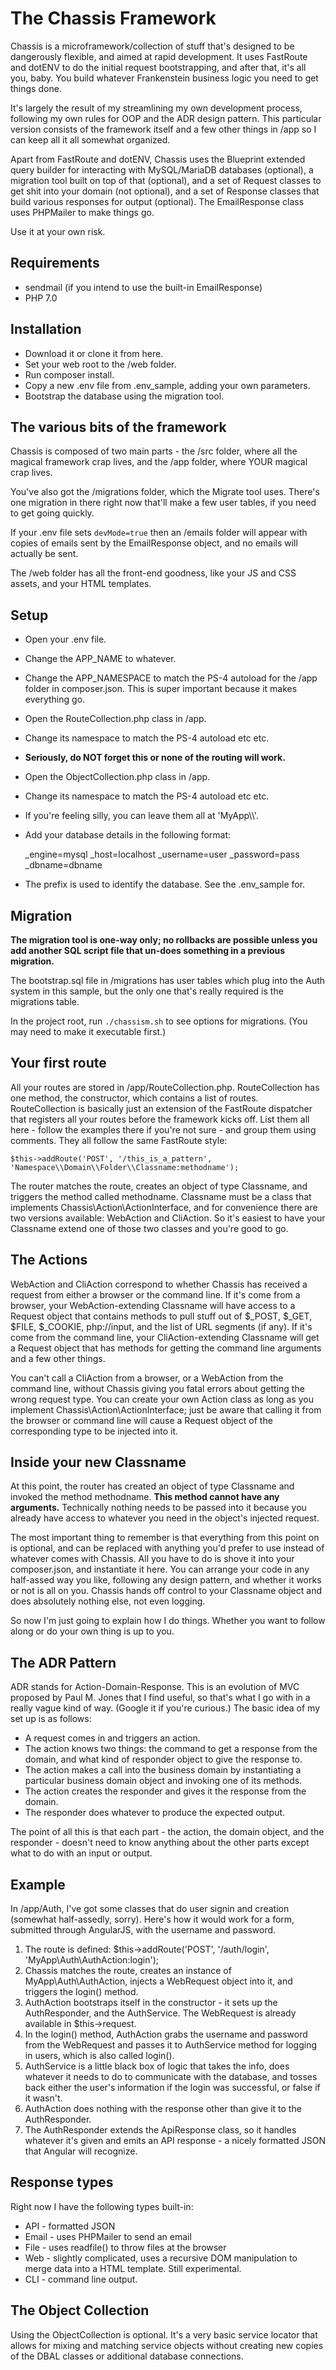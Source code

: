 # The Chassis Framework

Chassis is a microframework/collection of stuff that's designed to be dangerously flexible, and aimed at rapid development. It uses FastRoute and dotENV to do the initial request bootstrapping, and after that, it's all you, baby. You build whatever Frankenstein business logic you need to get things done.

It's largely the result of my streamlining my own development process, following my own rules for OOP and the ADR design pattern. This particular version consists of the framework itself and a few other things in /app so I can keep all it all somewhat organized.

Apart from FastRoute and dotENV, Chassis uses the Blueprint extended query builder for interacting with MySQL/MariaDB databases (optional), a migration tool built on top of that (optional), and a set of Request classes to get shit into your domain (not optional), and a set of Response classes that build various responses for output (optional). The EmailResponse class uses PHPMailer to make things go.

Use it at your own risk.

## Requirements

* sendmail (if you intend to use the built-in EmailResponse)
* PHP 7.0

## Installation

* Download it or clone it from here.
* Set your web root to the /web folder.
* Run composer install.
* Copy a new .env file from .env_sample, adding your own parameters.
* Bootstrap the database using the migration tool.

## The various bits of the framework

Chassis is composed of two main parts - the /src folder, where all the magical framework crap lives, and the /app folder, where YOUR magical crap lives.

You've also got the /migrations folder, which the Migrate tool uses. There's one migration in there right now that'll make a few user tables, if you need to get going quickly. 

If your .env file sets `devMode=true` then an /emails folder will appear with copies of emails sent by the EmailResponse object, and no emails will actually be sent.

The /web folder has all the front-end goodness, like your JS and CSS assets, and your HTML templates.

## Setup

* Open your .env file.
* Change the APP_NAME to whatever.
* Change the APP_NAMESPACE to match the PS-4 autoload for the /app folder in composer.json. This is super important because it makes everything go.
* Open the RouteCollection.php class in /app.
* Change its namespace to match the PS-4 autoload etc etc.
* **Seriously, do NOT forget this or none of the routing will work.**
* Open the ObjectCollection.php class in /app.
* Change its namespace to match the PS-4 autoload etc etc.
* If you're feeling silly, you can leave them all at 'MyApp\\\\'.
* Add your database details in the following format:

    <prefix>_engine=mysql
    <prefix>_host=localhost
    <prefix>_username=user
    <prefix>_password=pass
    <prefix>_dbname=dbname
    
* The prefix is used to identify the database. See the .env_sample for.

## Migration

**The migration tool is one-way only; no rollbacks are possible unless you add another SQL script file that un-does something in a previous migration.**

The bootstrap.sql file in /migrations has user tables which plug into the Auth system in this sample, but the only one that's really required is the migrations table.

In the project root, run `./chassism.sh` to see options for migrations. (You may need to make it executable first.)

## Your first route

All your routes are stored in /app/RouteCollection.php. RouteCollection has one method, the constructor, which contains a list of routes. RouteCollection is basically just an extension of the FastRoute dispatcher that registers all your routes before the framework kicks off. List them all here - follow the examples there if you're not sure - and group them using comments. They all follow the same FastRoute style:

    $this->addRoute('POST', '/this_is_a_pattern', 'Namespace\\Domain\\Folder\\Classname:methodname');
    
The router matches the route, creates an object of type Classname, and triggers the method called methodname. Classname must be a class that implements Chassis\Action\ActionInterface, and for convenience there are two versions available: WebAction and CliAction. So it's easiest to have your Classname extend one of those two classes and you're good to go.

## The Actions

WebAction and CliAction correspond to whether Chassis has received a request from either a browser or the command line. If it's come from a browser, your WebAction-extending Classname will have access to a Request object that contains methods to pull stuff out of $_POST, $_GET, $FILE, $_COOKIE, php://input, and the list of URL segments (if any). If it's come from the command line, your CliAction-extending Classname will get a Request object that has methods for getting the command line arguments and a few other things.

You can't call a CliAction from a browser, or a WebAction from the command line, without Chassis giving you fatal errors about getting the wrong request type. You can create your own Action class as long as you implement Chassis\Action\ActionInterface; just be aware that calling it from the browser or command line will cause a Request object of the corresponding type to be injected into it.

## Inside your new Classname

At this point, the router has created an object of type Classname and invoked the method methodname. **This method cannot have any arguments.** Technically nothing needs to be passed into it because you already have access to whatever you need in the object's injected request.

The most important thing to remember is that everything from this point on is optional, and can be replaced with anything you'd prefer to use instead of whatever comes with Chassis. All you have to do is shove it into your composer.json, and instantiate it here. You can arrange your code in any half-assed way you like, following any design pattern, and whether it works or not is all on you. Chassis hands off control to your Classname object and does absolutely nothing else, not even logging.

So now I'm just going to explain how I do things. Whether you want to follow along or do your own thing is up to you.

## The ADR Pattern

ADR stands for Action-Domain-Response. This is an evolution of MVC proposed by Paul M. Jones that I find useful, so that's what I go with in a really vague kind of way. (Google it if you're curious.) The basic idea of my set up is as follows:

 * A request comes in and triggers an action.
 * The action knows two things: the command to get a response from the domain, and what kind of responder object to give the response to.
 * The action makes a call into the business domain by instantiating a particular business domain object and invoking one of its methods.
 * The action creates the responder and gives it the response from the domain.
 * The responder does whatever to produce the expected output.

The point of all this is that each part - the action, the domain object, and the responder - doesn't need to know anything about the other parts except what to do with an input or output.

## Example

In /app/Auth, I've got some classes that do user signin and creation (somewhat half-assedly, sorry). Here's how it would work for a form, submitted through AngularJS, with the username and password.

1. The route is defined: $this->addRoute('POST', '/auth/login', 'MyApp\\Auth\\AuthAction:login');
2. Chassis matches the route, creates an instance of MyApp\\Auth\\AuthAction, injects a WebRequest object into it, and triggers the login() method.
3. AuthAction bootstraps itself in the constructor - it sets up the AuthResponder, and the AuthService. The WebRequest is already available in $this->request.
4. In the login() method, AuthAction grabs the username and password from the WebRequest and passes it to AuthService method for logging in users, which is also called login().
5. AuthService is a little black box of logic that takes the info, does whatever it needs to do to communicate with the database, and tosses back either the user's information if the login was successful, or false if it wasn't.
6. AuthAction does nothing with the response other than give it to the AuthResponder.
7. The AuthResponder extends the ApiResponse class, so it handles whatever it's given and emits an API response - a nicely formatted JSON that Angular will recognize.

## Response types

Right now I have the following types built-in:

 * API - formatted JSON
 * Email - uses PHPMailer to send an email
 * File - uses readfile() to throw files at the browser
 * Web - slightly complicated, uses a recursive DOM manipulation to merge data into a HTML template. Still experimental.
 * CLI - command line output.
 
## The Object Collection

Using the ObjectCollection is optional. It's a very basic service locator that allows for mixing and matching service objects without creating new copies of the DBAL classes or additional database connections.

